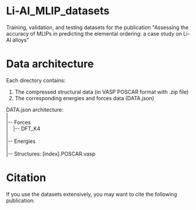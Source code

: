# Li-Al_MLIP_datasets
Training, validation, and testing datasets for the publication "Assessing the accuracy of MLIPs in predicting the elemental ordering: a case study on Li-Al alloys"

# Data architecture
Each directory contains:
1.  The compressed structural data (in VASP POSCAR format with .zip file)
2.  The corresponding energies and forces data  (DATA.json)

DATA.json architecture:  
|  
|-- Forces  
|&emsp;|-- DFT_K4  
|  
|-- Energies  
|  
|-- Structures: [index].POSCAR.vasp  

# Citation
If you use the datasets extensively, you may want to cite the following publication:
